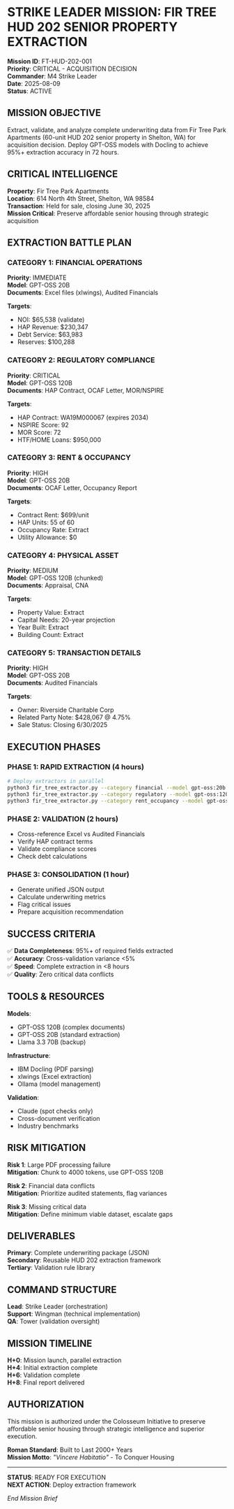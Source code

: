 # STRIKE LEADER MISSION: FIR TREE HUD 202 SENIOR PROPERTY EXTRACTION

**Mission ID**: FT-HUD-202-001  
**Priority**: CRITICAL - ACQUISITION DECISION  
**Commander**: M4 Strike Leader  
**Date**: 2025-08-09  
**Status**: ACTIVE  

## MISSION OBJECTIVE

Extract, validate, and analyze complete underwriting data from Fir Tree Park Apartments (60-unit HUD 202 senior property in Shelton, WA) for acquisition decision. Deploy GPT-OSS models with Docling to achieve 95%+ extraction accuracy in 72 hours.

## CRITICAL INTELLIGENCE

**Property**: Fir Tree Park Apartments  
**Location**: 614 North 4th Street, Shelton, WA 98584  
**Transaction**: Held for sale, closing June 30, 2025  
**Mission Critical**: Preserve affordable senior housing through strategic acquisition  

## EXTRACTION BATTLE PLAN

### CATEGORY 1: FINANCIAL OPERATIONS
**Priority**: IMMEDIATE  
**Model**: GPT-OSS 20B  
**Documents**: Excel files (xlwings), Audited Financials  

**Targets**:
- NOI: $65,538 (validate)
- HAP Revenue: $230,347
- Debt Service: $63,983
- Reserves: $100,288

### CATEGORY 2: REGULATORY COMPLIANCE  
**Priority**: CRITICAL  
**Model**: GPT-OSS 120B  
**Documents**: HAP Contract, OCAF Letter, MOR/NSPIRE  

**Targets**:
- HAP Contract: WA19M000067 (expires 2034)
- NSPIRE Score: 92
- MOR Score: 72
- HTF/HOME Loans: $950,000

### CATEGORY 3: RENT & OCCUPANCY
**Priority**: HIGH  
**Model**: GPT-OSS 20B  
**Documents**: OCAF Letter, Occupancy Report  

**Targets**:
- Contract Rent: $699/unit
- HAP Units: 55 of 60
- Occupancy Rate: Extract
- Utility Allowance: $0

### CATEGORY 4: PHYSICAL ASSET
**Priority**: MEDIUM  
**Model**: GPT-OSS 120B (chunked)  
**Documents**: Appraisal, CNA  

**Targets**:
- Property Value: Extract
- Capital Needs: 20-year projection
- Year Built: Extract
- Building Count: Extract

### CATEGORY 5: TRANSACTION DETAILS
**Priority**: HIGH  
**Model**: GPT-OSS 20B  
**Documents**: Audited Financials  

**Targets**:
- Owner: Riverside Charitable Corp
- Related Party Note: $428,067 @ 4.75%
- Sale Status: Closing 6/30/2025

## EXECUTION PHASES

### PHASE 1: RAPID EXTRACTION (4 hours)
```bash
# Deploy extractors in parallel
python3 fir_tree_extractor.py --category financial --model gpt-oss:20b
python3 fir_tree_extractor.py --category regulatory --model gpt-oss:120b
python3 fir_tree_extractor.py --category rent_occupancy --model gpt-oss:20b
```

### PHASE 2: VALIDATION (2 hours)
- Cross-reference Excel vs Audited Financials
- Verify HAP contract terms
- Validate compliance scores
- Check debt calculations

### PHASE 3: CONSOLIDATION (1 hour)
- Generate unified JSON output
- Calculate underwriting metrics
- Flag critical issues
- Prepare acquisition recommendation

## SUCCESS CRITERIA

✅ **Data Completeness**: 95%+ of required fields extracted  
✅ **Accuracy**: Cross-validation variance <5%  
✅ **Speed**: Complete extraction in <8 hours  
✅ **Quality**: Zero critical data conflicts  

## TOOLS & RESOURCES

**Models**:
- GPT-OSS 120B (complex documents)
- GPT-OSS 20B (standard extraction)
- Llama 3.3 70B (backup)

**Infrastructure**:
- IBM Docling (PDF parsing)
- xlwings (Excel extraction)
- Ollama (model management)

**Validation**:
- Claude (spot checks only)
- Cross-document verification
- Industry benchmarks

## RISK MITIGATION

**Risk 1**: Large PDF processing failure  
**Mitigation**: Chunk to 4000 tokens, use GPT-OSS 120B  

**Risk 2**: Financial data conflicts  
**Mitigation**: Prioritize audited statements, flag variances  

**Risk 3**: Missing critical data  
**Mitigation**: Define minimum viable dataset, escalate gaps  

## DELIVERABLES

**Primary**: Complete underwriting package (JSON)  
**Secondary**: Reusable HUD 202 extraction framework  
**Tertiary**: Validation rule library  

## COMMAND STRUCTURE

**Lead**: Strike Leader (orchestration)  
**Support**: Wingman (technical implementation)  
**QA**: Tower (validation oversight)  

## MISSION TIMELINE

**H+0**: Mission launch, parallel extraction  
**H+4**: Initial extraction complete  
**H+6**: Validation complete  
**H+8**: Final report delivered  

## AUTHORIZATION

This mission is authorized under the Colosseum Initiative to preserve affordable senior housing through strategic intelligence and superior execution.

**Roman Standard**: Built to Last 2000+ Years  
**Mission Motto**: *"Vincere Habitatio"* - To Conquer Housing  

---

**STATUS**: READY FOR EXECUTION  
**NEXT ACTION**: Deploy extraction framework

*End Mission Brief*